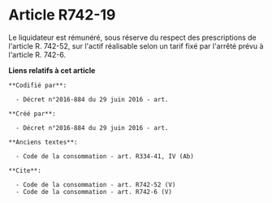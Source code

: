 # Article R742-19

Le liquidateur est rémunéré, sous réserve du respect des prescriptions de l'article R. 742-52, sur l'actif réalisable selon
un tarif fixé par l'arrêté prévu à l'article R. 742-6.

**Liens relatifs à cet article**

	**Codifié par**:

	  - Décret n°2016-884 du 29 juin 2016 - art.

	**Créé par**:

	  - Décret n°2016-884 du 29 juin 2016 - art.

	**Anciens textes**:

	  - Code de la consommation - art. R334-41, IV (Ab)

	**Cite**:

	  - Code de la consommation - art. R742-52 (V)
	  - Code de la consommation - art. R742-6 (V)
